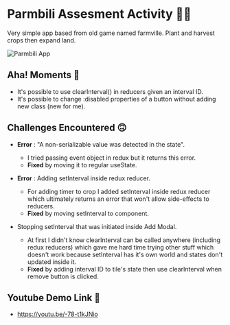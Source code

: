 # Parmbili Assesment Activity 🧑‍🌾

Very simple app based from old game named farmville.
Plant and harvest crops then expand land.

![Parmbili App](https://user-images.githubusercontent.com/119291271/210716645-8da85889-74f5-4679-9899-b9a085594f05.gif)

## Aha! Moments :100:

* It's possible to use clearInterval() in reducers given an interval ID.
* It's possible to change :disabled properties of a button without adding new class (new for me).

## Challenges Encountered :upside_down_face:

* **Error** : "A non-serializable value was detected in the state".
    * I tried passing event object in redux but it returns this error.
    * **Fixed** by moving it to regular useState.

* **Error** : Adding setInterval inside redux reducer.
    * For adding timer to crop I added setInterval inside redux reducer which ultimately returns an error that won't allow side-effects to reducers.
    * **Fixed** by moving setInterval to component.
    
* Stopping setInterval that was initiated inside Add Modal.
    * At first I didn't know clearInterval can be called anywhere (including redux reducers) which gave me hard time trying other stuff which doesn't work because setInterval has it's own world and states don't updated inside it.
    * **Fixed** by adding interval ID to tile's state then use clearInterval when remove button is clicked.
    
## Youtube Demo Link :link:
* https://youtu.be/-78-t1kJNio
